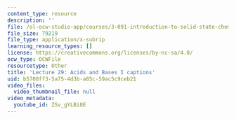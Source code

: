 ```yaml
---
content_type: resource
description: ''
file: /ol-ocw-studio-app/courses/3-091-introduction-to-solid-state-chemistry-fall-2018/ZSv_gYLBi8E_captions.webvtt
file_size: 79219
file_type: application/x-subrip
learning_resource_types: []
license: https://creativecommons.org/licenses/by-nc-sa/4.0/
ocw_type: OCWFile
resourcetype: Other
title: 'Lecture 29: Acids and Bases I captions'
uid: b5708ff3-5a75-4d3b-a85c-59ac5c9ceb21
video_files:
  video_thumbnail_file: null
video_metadata:
  youtube_id: ZSv_gYLBi8E
---
```

